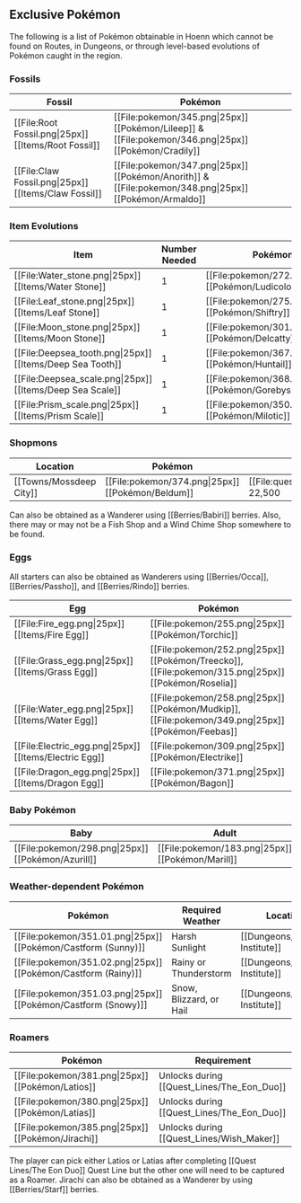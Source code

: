 ## Exclusive Pokémon

The following is a list of Pokémon obtainable in Hoenn which cannot be found on Routes, in Dungeons, or through level-based evolutions of Pokémon caught in the region.

### Fossils
|Fossil|Pokémon|
|---|---|
|[[File:Root Fossil.png\|25px]] [[Items/Root Fossil]]| [[File:pokemon/345.png\|25px]] [[Pokémon/Lileep]] & [[File:pokemon/346.png\|25px]] [[Pokémon/Cradily]]|
|[[File:Claw Fossil.png\|25px]] [[Items/Claw Fossil]]| [[File:pokemon/347.png\|25px]] [[Pokémon/Anorith]] & [[File:pokemon/348.png\|25px]] [[Pokémon/Armaldo]]|

### Item Evolutions
|Item|Number Needed|Pokémon|
|---|---|---|
|[[File:Water_stone.png\|25px]] [[Items/Water Stone]]|1| [[File:pokemon/272.png\|25px]] [[Pokémon/Ludicolo]]
|[[File:Leaf_stone.png\|25px]] [[Items/Leaf Stone]]|1| [[File:pokemon/275.png\|25px]] [[Pokémon/Shiftry]]|
|[[File:Moon_stone.png\|25px]] [[Items/Moon Stone]]|1| [[File:pokemon/301.png\|25px]] [[Pokémon/Delcatty]]
|[[File:Deepsea_tooth.png\|25px]] [[Items/Deep Sea Tooth]]|1| [[File:pokemon/367.png\|25px]] [[Pokémon/Huntail]]
|[[File:Deepsea_scale.png\|25px]] [[Items/Deep Sea Scale]]|1| [[File:pokemon/368.png\|25px]] [[Pokémon/Gorebyss]]|
|[[File:Prism_scale.png\|25px]] [[Items/Prism Scale]]|1| [[File:pokemon/350.png\|25px]] [[Pokémon/Milotic]]

### Shopmons
|Location|Pokémon|Cost|
|---|---|---|
|[[Towns/Mossdeep City]] | [[File:pokemon/374.png\|25px]] [[Pokémon/Beldum]]|[[File:questPoint.svg\|20px]] 22,500|

Can also be obtained as a Wanderer using [[Berries/Babiri]] berries.
Also, there may or may not be a Fish Shop and a Wind Chime Shop somewhere to be found.

### Eggs
All starters can also be obtained as Wanderers using [[Berries/Occa]], [[Berries/Passho]], and [[Berries/Rindo]] berries.

|Egg|Pokémon|
|---|---|
|[[File:Fire_egg.png\|25px]] [[Items/Fire Egg]] | [[File:pokemon/255.png\|25px]] [[Pokémon/Torchic]] |
|[[File:Grass_egg.png\|25px]] [[Items/Grass Egg]] | [[File:pokemon/252.png\|25px]] [[Pokémon/Treecko]], [[File:pokemon/315.png\|25px]] [[Pokémon/Roselia]] |
|[[File:Water_egg.png\|25px]] [[Items/Water Egg]] | [[File:pokemon/258.png\|25px]] [[Pokémon/Mudkip]], [[File:pokemon/349.png\|25px]] [[Pokémon/Feebas]] |
|[[File:Electric_egg.png\|25px]] [[Items/Electric Egg]] | [[File:pokemon/309.png\|25px]] [[Pokémon/Electrike]] |
|[[File:Dragon_egg.png\|25px]] [[Items/Dragon Egg]] | [[File:pokemon/371.png\|25px]] [[Pokémon/Bagon]] |

### Baby Pokémon

|Baby|Adult|
|---|---|
| [[File:pokemon/298.png\|25px]] [[Pokémon/Azurill]] | [[File:pokemon/183.png\|25px]] [[Pokémon/Marill]]|

### Weather-dependent Pokémon
|Pokémon | Required Weather | Location |
|---|---|---|
| [[File:pokemon/351.01.png\|25px]] [[Pokémon/Castform (Sunny)]] | Harsh Sunlight | [[Dungeons/Weather Institute]] |
| [[File:pokemon/351.02.png\|25px]] [[Pokémon/Castform (Rainy)]] | Rainy or Thunderstorm | [[Dungeons/Weather Institute]] |
| [[File:pokemon/351.03.png\|25px]] [[Pokémon/Castform (Snowy)]] | Snow, Blizzard, or Hail | [[Dungeons/Weather Institute]] |

### Roamers
|Pokémon|Requirement|
|---|---|
| [[File:pokemon/381.png\|25px]] [[Pokémon/Latios]]|Unlocks during [[Quest_Lines/The_Eon_Duo]]|
| [[File:pokemon/380.png\|25px]] [[Pokémon/Latias]]|Unlocks during [[Quest_Lines/The_Eon_Duo]]|
| [[File:pokemon/385.png\|25px]] [[Pokémon/Jirachi]]|Unlocks during [[Quest_Lines/Wish_Maker]]|

The player can pick either Latios or Latias after completing [[Quest Lines/The Eon Duo]] Quest Line but the other one will need to be captured as a Roamer.
Jirachi can also be obtained as a Wanderer by using [[Berries/Starf]] berries.